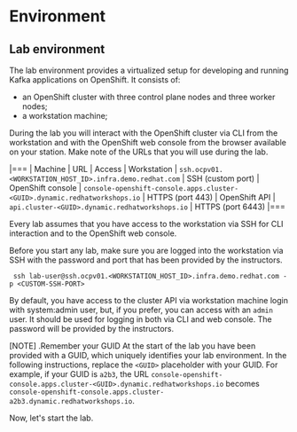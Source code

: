 # Environment

## Lab environment

The lab environment provides a virtualized setup for developing and running Kafka applications on OpenShift.
It consists of:

* an OpenShift cluster with three control plane nodes and three worker nodes;
* a workstation machine;

During the lab you will interact with the OpenShift cluster via CLI from the workstation and with the OpenShift web console from the browser available on your station.
Make note of the URLs that you will use during the lab.

|===
| Machine | URL | Access
| Workstation | `ssh.ocpv01.<WORKSTATION_HOST_ID>.infra.demo.redhat.com` | SSH (custom port)
| OpenShift console | `console-openshift-console.apps.cluster-<GUID>.dynamic.redhatworkshops.io` | HTTPS (port 443)
| OpenShift API | `api.cluster-<GUID>.dynamic.redhatworkshops.io` | HTTPS (port 6443)
|===

Every lab assumes that you have access to the workstation via SSH for CLI interaction and to the OpenShift web console.

Before you start any lab, make sure you are logged into the workstation via SSH with the password and port that has been provided by the instructors.

     ssh lab-user@ssh.ocpv01.<WORKSTATION_HOST_ID>.infra.demo.redhat.com -p <CUSTOM-SSH-PORT>

By default, you have access to the cluster API via workstation machine login with system:admin user, but, if you prefer, you can access with an `admin` user.
It should be used for logging in both via CLI and web console.
The password will be provided by the instructors.

[NOTE]
.Remember your GUID
At the start of the lab you have been provided with a GUID, which uniquely identifies your lab environment.
In the following instructions, replace the `<GUID>` placeholder with your GUID.
For example, if your GUID is `a2b3`, the URL `console-openshift-console.apps.cluster-<GUID>.dynamic.redhatworkshops.io` becomes `console-openshift-console.apps.cluster-a2b3.dynamic.redhatworkshops.io`.

Now, let's start the lab.